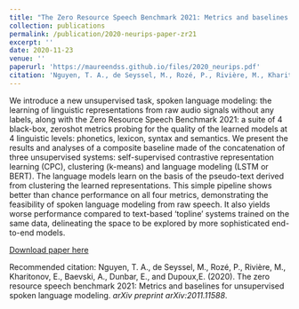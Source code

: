 ```yaml
---
title: "The Zero Resource Speech Benchmark 2021: Metrics and baselines for unsupervised spoken language modeling"
collection: publications
permalink: /publication/2020-neurips-paper-zr21
excerpt: ''
date: 2020-11-23
venue: ''
paperurl: 'https://maureendss.github.io/files/2020_neurips.pdf'
citation: 'Nguyen, T. A., de Seyssel, M., Rozé, P., Rivière, M., Kharitonov, E., Baevski, A., Dunbar, E., and Dupoux,E. (2020). The zero resource speech benchmark 2021: Metrics and baselines for unsupervised spoken language modeling. <i>arXiv preprint arXiv:2011.11588</i>.'
---
```

We introduce a new unsupervised task, spoken language modeling: the learning of linguistic representations from raw audio signals without any labels, along with the Zero Resource Speech Benchmark 2021: a suite of 4 black-box, zeroshot metrics probing for the quality of the learned models at 4 linguistic levels: phonetics, lexicon, syntax and semantics. We present the results and analyses of a composite baseline made of the concatenation of three unsupervised systems: self-supervised contrastive representation learning (CPC), clustering (k-means) and language modeling (LSTM or BERT). The language models learn on the basis of the pseudo-text derived from clustering the learned representations. This simple pipeline shows better than chance performance on all four metrics, demonstrating the feasibility of spoken language modeling from raw speech. It also yields worse performance compared to text-based ‘topline’ systems trained on the same data, delineating the space to be explored by more sophisticated end-to-end models.

[Download paper here](https://arxiv.org/pdf/2011.11588.pdf)

Recommended citation: Nguyen, T. A., de Seyssel, M., Rozé, P., Rivière, M., Kharitonov, E., Baevski, A., Dunbar, E., and Dupoux,E. (2020). The zero resource speech benchmark 2021: Metrics and baselines for unsupervised spoken language modeling. *arXiv preprint arXiv:2011.11588*.

